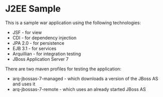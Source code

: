 # J2EE Sample

This is a sample war application using the following technologies:
 * JSF - for view
 * CDI - for dependency injection
 * JPA 2.0 - for persistence
 * EJB 3.1 - for services
 * Arquillian - for integration testing
 * JBoss Application Server 7

There are two maven profiles for testing the application:
 * arq-jbossas-7-managed - which downloads a version of the JBoss AS and uses it
 * arq-jbossas-7-remote - which uses an already started JBoss AS